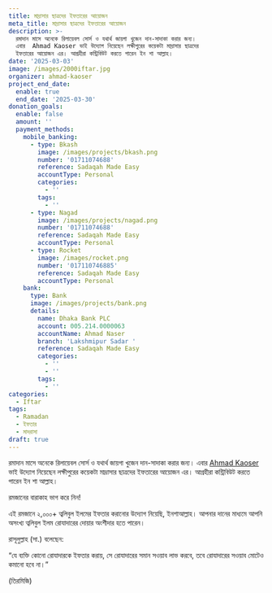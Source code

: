```yaml
---
title: মাদ্রাসার ছাত্রদের ইফতারের আয়োজন
meta_title: মাদ্রাসার ছাত্রদের ইফতারের আয়োজন
description: >-
  রমাদান মাসে অনেকে রিলায়েবল সোর্স ও যথার্থ জায়গা খুজেন দান-সাদাকা করার জন্য।
  এবার  Ahmad Kaoser ভাই উদ্যোগ নিয়েছেন লক্ষীপুরের কয়েকটা মাদ্রাসার ছাত্রদের
  ইফতারের আয়োজন এর। আগ্রহীরা কন্ট্রিবিউট করতে পারেন ইন শা আল্লাহ।
date: '2025-03-03'
image: /images/2000iftar.jpg
organizer: ahmad-kaoser
project_end_date:
  enable: true
  end_date: '2025-03-30'
donation_goals:
  enable: false
  amount: ''
  payment_methods:
    mobile_banking:
      - type: Bkash
        image: /images/projects/bkash.png
        number: '01711074688'
        reference: Sadaqah Made Easy
        accountType: Personal
        categories:
          - ''
        tags:
          - ''
      - type: Nagad
        image: /images/projects/nagad.png
        number: '01711074688'
        reference: Sadaqah Made Easy
        accountType: Personal
      - type: Rocket
        image: /images/rocket.png
        number: '017110746885'
        reference: Sadaqah Made Easy
        accountType: Personal
    bank:
      type: Bank
      image: /images/projects/bank.png
      details:
        name: Dhaka Bank PLC
        account: 005.214.0000063
        accountName: Ahmad Naser
        branch: 'Lakshmipur Sadar '
        reference: Sadaqah Made Easy
        categories:
          - ''
          - ''
        tags:
          - ''
categories:
  - Iftar
tags:
  - Ramadan
  - ইফতার
  - মাদরাসা
draft: true
---
```

রমাদান মাসে অনেকে রিলায়েবল সোর্স ও যথার্থ জায়গা খুজেন দান-সাদাকা করার জন্য। এবার [Ahmad Kaoser](https://www.facebook.com/ahmad.bhuiyan?__cft__\[0]=AZUJwlHwooUNOn0d3ktcItPTebxCDHf8ljSejaDcfZ-lsTMcTC_pcRqGnugYQ5qJDQrl4thvwyomenpOTGz2qbizdu6EVGAgdeXDLh9PQ5C6enHEw4pzR3UA6HjXemfQWmoCeaV5AeIeNRR47pbWUWybrTq07ZHHarZeTmtJtXtI4w&__tn__=-]K-R) ভাই উদ্যোগ নিয়েছেন লক্ষীপুরের কয়েকটা মাদ্রাসার ছাত্রদের ইফতারের আয়োজন এর। আগ্রহীরা কন্ট্রিবিউট করতে পারেন ইন শা আল্লাহ।

রমজানের বারাকাহ ভাগ করে নিন!

এই রমজানে ২,০০০+ ত্বলিবুল ইলমের ইফতার করানোর উদ্যোগ নিয়েছি, ইনশাআল্লাহ। আপনার দানের মাধ্যমে আপনি অসংখ্য ত্বলিবুল ইলম রোযাদারের দোয়ার অংশীদার হতে পারেন।

রাসূলুল্লাহ (সা.) বলেছেন:

“যে ব্যক্তি কোনো রোযাদারকে ইফতার করায়, সে রোযাদারের সমান সওয়াব লাভ করবে, তবে রোযাদারের সওয়াব মোটেও কমানো হবে না।”

(তিরমিজি)
